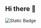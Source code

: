 ## Hi there 👋

<img alt="Static Badge" src="https://img.shields.io/badge/py-python-blue%20?style=flat&logo=python">

